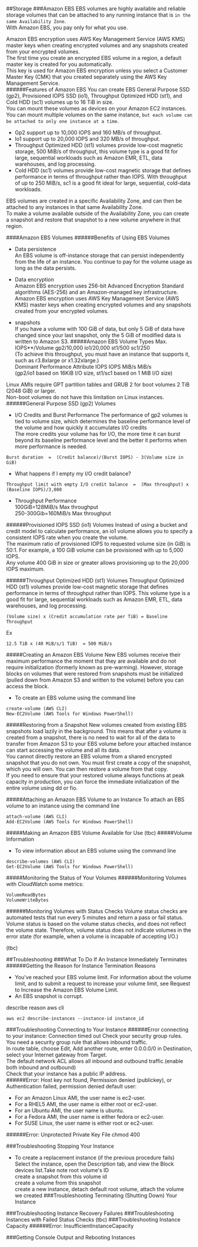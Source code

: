 

##Storage
###Amazon EBS
EBS volumes are highly available and reliable storage volumes that can be attached to any running instance that is ```in the same Availability Zone```.  
With Amazon EBS, you pay only for what you use.  

Amazon EBS encryption uses AWS Key Management Service (AWS KMS) master keys when creating encrypted volumes and any snapshots created from your encrypted volumes.   
The first time you create an encrypted EBS volume in a region, a default master key is created for you automatically.  
This key is used for Amazon EBS encryption unless you select a Customer Master Key (CMK) that you created separately using the AWS Key Management Service.  
######Features of Amazon EBS
You can create EBS General Purpose SSD (gp2), Provisioned IOPS SSD (io1), Throughput Optimized HDD (st1), and Cold HDD (sc1) volumes up to 16 TiB in size.  
You can mount these volumes as devices on your Amazon EC2 instances.  
You can mount multiple volumes on the same instance, ```but each volume can be attached to only one instance at a time```. 
- Gp2 support up to 10,000 IOPS and 160 MB/s of throughput.
- Io1 support up to 20,000 IOPS and 320 MB/s of throughput.  
- Throughput Optimized HDD (st1) volumes provide low-cost magnetic storage, 500 MiB/s of throughput, this volume type is a good fit for large, sequential workloads such as Amazon EMR, ETL, data warehouses, and log processing.
- Cold HDD (sc1) volumes provide low-cost magnetic storage that defines performance in terms of throughput rather than IOPS. With throughput of up to 250 MiB/s, sc1 is a good fit ideal for large, sequential, cold-data workloads.  

EBS volumes are created in a specific Availability Zone, and can then be attached to any instances in that same Availability Zone.  
To make a volume available outside of the Availability Zone, you can create a snapshot and restore that snapshot to a new volume anywhere in that region.

####Amazon EBS Volumes
######Benefits of Using EBS Volumes
- Data persistence  
An EBS volume is off-instance storage that can persist independently from the life of an instance. You continue to pay for the volume usage as long as the data persists.
- Data encryption  
Amazon EBS encryption uses 256-bit Advanced Encryption Standard algorithms (AES-256) and an Amazon-managed key infrastructure.  
Amazon EBS encryption uses AWS Key Management Service (AWS KMS) master keys when creating encrypted volumes and any snapshots created from your encrypted volumes.  

- snapshots  
 If you have a volume with 100 GiB of data, but only 5 GiB of data have changed since your last snapshot, only the 5 GiB of modified data is written to Amazon S3.
#####Amazon EBS Volume Types
Max. IOPS**/Volume	            gp2/10,000	io1/20,000	st1/500	sc1/250  
(To achieve this throughput, you must have an instance that supports it, such as r3.8xlarge or x1.32xlarge.)  
Dominant Performance Attribute	IOPS	      IOPS	      MiB/s	  MiB/s  
(gp2/io1 based on 16KiB I/O size, st1/sc1 based on 1 MiB I/O size)   

Linux AMIs require GPT partition tables and GRUB 2 for boot volumes 2 TiB (2048 GiB) or larger.  
Non-boot volumes do not have this limitation on Linux instances.  
######General Purpose SSD (gp2) Volumes
- I/O Credits and Burst Performance
The performance of gp2 volumes is tied to volume size, which determines the baseline performance level of the volume and how quickly it accumulates I/O credits   
The more credits your volume has for I/O, the more time it can burst beyond its baseline performance level and the better it performs when more performance is needed.  

```
Burst duration  =  (Credit balance)/(Burst IOPS) - 3(Volume size in GiB)
```
- What happens if I empty my I/O credit balance?  
```
Throughput limit with empty I/O credit balance  =  (Max throughput) x (Baseline IOPS)/3,000
```
- Throughput Performance  
100GiB=128MiB/s Max throughput   
250-300Gib=160MiB/s Max throughput  


######Provisioned IOPS SSD (io1) Volumes
Instead of using a bucket and credit model to calculate performance, an io1 volume allows you to specify a consistent IOPS rate when you create the volume.  
The maximum ratio of provisioned IOPS to requested volume size (in GiB) is 50:1. For example, a 100 GiB volume can be provisioned with up to 5,000 IOPS.  
Any volume 400 GiB in size or greater allows provisioning up to the 20,000 IOPS maximum.  

######Throughput Optimized HDD (st1) Volumes
Throughput Optimized HDD (st1) volumes provide low-cost magnetic storage that defines performance in terms of throughput rather than IOPS. This volume type is a good fit for large, sequential workloads such as Amazon EMR, ETL, data warehouses, and log processing.  
```
(Volume size) x (Credit accumulation rate per TiB) = Baseline Throughput
```
Ex
```
12.5 TiB x (40 MiB/s/1 TiB)  = 500 MiB/s
```
#####Creating an Amazon EBS Volume
New EBS volumes receive their maximum performance the moment that they are available and do not require initialization (formerly known as pre-warming). However, storage blocks on volumes that were restored from snapshots must be initialized (pulled down from Amazon S3 and written to the volume) before you can access the block.  
- To create an EBS volume using the command line  
```
create-volume (AWS CLI)
New-EC2Volume (AWS Tools for Windows PowerShell)
```
#####Restoring from a Snapshot
New volumes created from existing EBS snapshots load lazily in the background. This means that after a volume is created from a snapshot, there is no need to wait for all of the data to transfer from Amazon S3 to your EBS volume before your attached instance can start accessing the volume and all its data.  
You cannot directly restore an EBS volume from a shared encrypted snapshot that you do not own. You must first create a copy of the snapshot, which you will own. You can then restore a volume from that copy.  
If you need to ensure that your restored volume always functions at peak capacity in production, you can force the immediate initialization of the entire volume using dd or fio.  

#####Attaching an Amazon EBS Volume to an Instance
To attach an EBS volume to an instance using the command line
```
attach-volume (AWS CLI)
Add-EC2Volume (AWS Tools for Windows PowerShell)
```
#####Making an Amazon EBS Volume Available for Use
(tbc)
#####Volume Information
- To view information about an EBS volume using the command line  
```
describe-volumes (AWS CLI)
Get-EC2Volume (AWS Tools for Windows PowerShell)
```
#####Monitoring the Status of Your Volumes
######Monitoring Volumes with CloudWatch
some metrics:
```
VolumeReadBytes
VolumeWriteBytes
```
######Monitoring Volumes with Status Checks
Volume status checks are automated tests that run every 5 minutes and return a pass or fail status.   
Volume status is based on the volume status checks, and does not reflect the volume state. Therefore, volume status does not indicate volumes in the error state (for example, when a volume is incapable of accepting I/O.)  

(tbc)



##Troubleshooting
###What To Do If An Instance Immediately Terminates
######Getting the Reason for Instance Termination
Reasons
- You've reached your EBS volume limit. For information about the volume limit, and to submit a request to increase your volume limit, see Request to Increase the Amazon EBS Volume Limit.
- An EBS snapshot is corrupt.  

describe reason aws cli
```
aws ec2 describe-instances --instance-id instance_id
```
###Troubleshooting Connecting to Your Instance
######Error connecting to your instance: Connection timed out
Check your security group rules. You need a security group rule that allows inbound traffic.  
In route table, choose Edit, Add another route, enter 0.0.0.0/0 in Destination, select your Internet gateway from Target.  
The default network ACL allows all inbound and outbound traffic.(enable both inbound and outbound)  
Check that your instance has a public IP address.  
######Error: Host key not found, Permission denied (publickey), or Authentication failed, permission denied
default user:
- For an Amazon Linux AMI, the user name is ec2-user.
- For a RHEL5 AMI, the user name is either root or ec2-user.
- For an Ubuntu AMI, the user name is ubuntu.
- For a Fedora AMI, the user name is either fedora or ec2-user.
- For SUSE Linux, the user name is either root or ec2-user.  

######Error: Unprotected Private Key File
chmod 400  

###Troubleshooting Stopping Your Instance
- To create a replacement instance (if the previous procedure fails)  
Select the instance, open the Description tab, and view the Block devices list.Take note root volume's ID  
create a snapshot from this volume id  
create a volume from this snapshot  
create a new instance, detach default root volume, attach the volume we created
###Troubleshooting Terminating (Shutting Down) Your Instance

###Troubleshooting Instance Recovery Failures
###Troubleshooting Instances with Failed Status Checks
(tbc)
###Troubleshooting Instance Capacity
######Error: InsufficientInstanceCapacity

###Getting Console Output and Rebooting Instances



